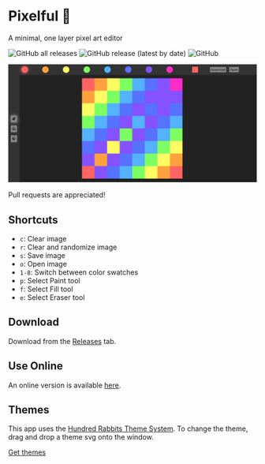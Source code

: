 # Pixelful 🎨

A minimal, one layer pixel art editor

![GitHub all releases](https://img.shields.io/github/downloads/jacobunknown/Pixelful/total) ![GitHub release (latest by date)](https://img.shields.io/github/v/release/jacobunknown/Pixelful) ![GitHub](https://img.shields.io/github/license/jacobunknown/Pixelful)

![Screenshot of Pixelful](Assets/screenshot.png)

Pull requests are appreciated!

## Shortcuts

- `c`: Clear image
- `r`: Clear and randomize image
- `s`: Save image
- `o`: Open image
- `1-8`: Switch between color swatches
- `p`: Select Paint tool
- `f`: Select Fill tool
- `e`: Select Eraser tool

## Download

Download from the [Releases](https://github.com/jacobunknown/Pixelful/releases/latest) tab.

## Use Online

An online version is available [here](https://jacobunknown.github.io/Pixelful/web/).

## Themes

This app uses the [Hundred Rabbits Theme System](https://github.com/hundredrabbits/Themes). To change the theme, drag and drop a theme svg onto the window.

[Get themes](https://github.com/hundredrabbits/Themes/tree/master/themes)
